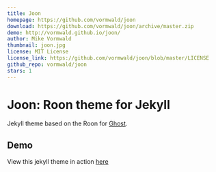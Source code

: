 ```yaml
---
title: Joon
homepage: https://github.com/vormwald/joon
download: https://github.com/vormwald/joon/archive/master.zip
demo: http://vormwald.github.io/joon/
author: Mike Vormwald
thumbnail: joon.jpg
license: MIT License
license_link: https://github.com/vormwald/joon/blob/master/LICENSE
github_repo: vormwald/joon
stars: 1
---
```


# Joon: Roon theme for Jekyll

Jekyll theme based on the Roon for [Ghost](http://github.com/tryghost/roon/).

## Demo
View this jekyll theme in action [here](https://vormwald.github.io/joon)
